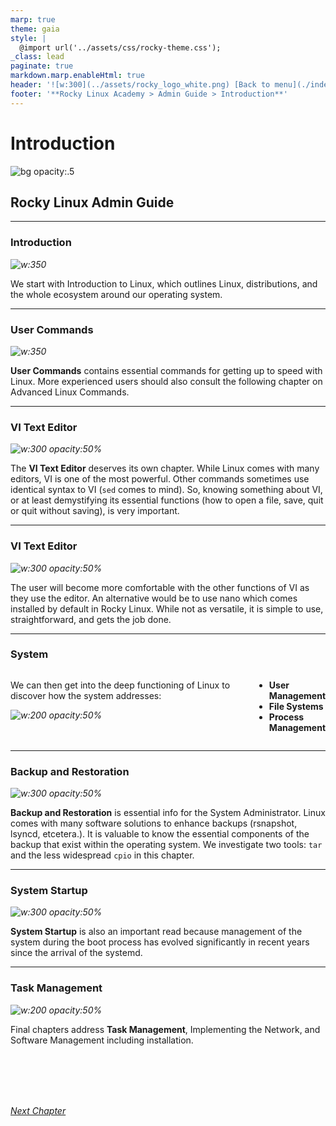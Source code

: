 ```yaml
---
marp: true
theme: gaia
style: |
  @import url('../assets/css/rocky-theme.css');
_class: lead
paginate: true
markdown.marp.enableHtml: true
header: '![w:300](../assets/rocky_logo_white.png) [Back to menu](./index.html)'
footer: '**Rocky Linux Academy > Admin Guide > Introduction**'
---
```


# Introduction
<!-- markdownlint-disable MD024 -->
![bg opacity:.5](../assets/rocky_linux_logo.svg)

<div class="intro">

## Rocky Linux Admin Guide

</div>

---

### Introduction

<i class="fa-pull-right">![w:350](../assets/rocky_linux_logo.svg)</i>

We start with Introduction to Linux, which outlines Linux, distributions, and the whole ecosystem around our operating system.

---

### User Commands

<i class="fa-pull-right">![w:350](./images/user-commands.png)</i>

**User Commands** contains essential commands for getting up to speed with Linux. More experienced users should also consult the following chapter on Advanced Linux Commands.

---

### VI Text Editor

<i class="fa-pull-right">![w:300 opacity:50%](./images/vi-text-editor.png)</i>

The **VI Text Editor** deserves its own chapter. While Linux comes with many editors, VI is one of the most powerful. Other commands sometimes use identical syntax to VI (`sed` comes to mind). So, knowing something about VI, or at least demystifying its essential functions (how to open a file, save, quit or quit without saving), is very important.

---

### VI Text Editor

<i class="fa-pull-right">![w:300 opacity:50%](./images/vi-text-editor.png)</i>

The user will become more comfortable with the other functions of VI as they use the editor. An alternative would be to use nano which comes installed by default in Rocky Linux. While not as versatile, it is simple to use, straightforward, and gets the job done.

---

### System

<div class="columns">
<div>

We can then get into the deep functioning of Linux to discover how the system addresses:

<i class="fa-pull-left">![w:200 opacity:50%](./images/system.png)</i>

</div>
<div>

* **User Management**
* **File Systems**
* **Process Management**

</div>
</div>

---

### Backup and Restoration

<i class="fa-pull-right">![w:300 opacity:50%](./images/backup.png)</i>

**Backup and Restoration** is essential info for the System Administrator. Linux comes with many software solutions to enhance backups (rsnapshot, lsyncd, etcetera.). It is valuable to know the essential components of the backup that exist within the operating system. We investigate two tools: `tar` and the less widespread `cpio` in this chapter.

---

### System Startup

<i class="fa-pull-right">![w:300 opacity:50%](./images/start-system.png)</i>

**System Startup** is also an important read because management of the system during the boot process has evolved significantly in recent years since the arrival of the systemd.

---

### Task Management

<i class="fa-pull-right fa-border">![w:200 opacity:50%](./images/task-management.png)</i>

Final chapters address **Task Management**, Implementing the Network, and Software Management including installation.

</br>
</br>
</br>
</br>

<i class="button">[Next Chapter](./01-presentation.html)</i>

